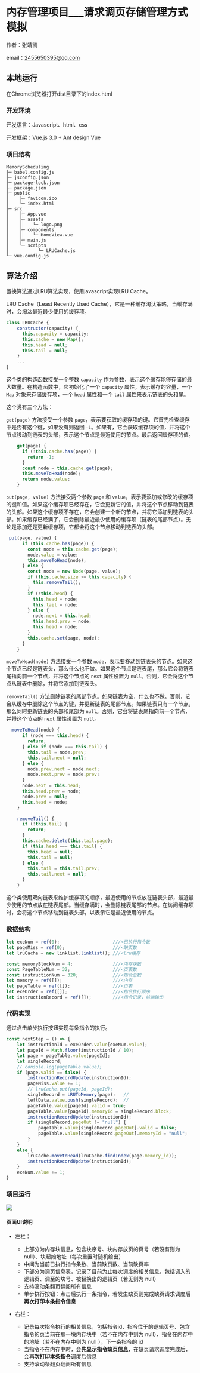 # 内存管理项目___请求调页存储管理方式模拟

作者：张靖凯

email：2455650395@qq.com

## 本地运行

在Chrome浏览器打开dist目录下的index.html

### 开发环境

开发语言：Javascript、html、css

开发框架：Vue.js 3.0 + Ant design Vue

### 项目结构

```
MemoryScheduling
├─ babel.config.js
├─ jsconfig.json
├─ package-lock.json
├─ package.json
├─ public
│    ├─ favicon.ico
│    └─ index.html
├─ src
│    ├─ App.vue
│    ├─ assets
│    │    └─ logo.png
│    ├─ components
│    │    └─ HomeView.vue
│    ├─ main.js
│    └─ scripts
│           └─ LRUCache.js
└─ vue.config.js
```

## 算法介绍

置换算法通过LRU算法实现，使用javascript实现LRU Cache。

LRU Cache（Least Recently Used Cache），它是一种缓存淘汰策略，当缓存满时，会淘汰最近最少使用的缓存项。

```javascript
class LRUCache {
    constructor(capacity) {
      this.capacity = capacity;
      this.cache = new Map();
      this.head = null;
      this.tail = null;
    }
    ...
}
```

这个类的构造函数接受一个整数 `capacity` 作为参数，表示这个缓存能够存储的最大数量。在构造函数中，它初始化了一个 `capacity` 属性，表示缓存的容量，一个 `Map` 对象来存储缓存项，一个 `head` 属性和一个 `tail` 属性来表示链表的头和尾。

这个类有三个方法：

`get(page)` 方法接受一个参数 `page`，表示要获取的缓存项的键。它首先检查缓存中是否有这个键，如果没有则返回 `-1`。如果有，它会获取缓存项的值，并将这个节点移动到链表的头部，表示这个节点是最近使用的节点。最后返回缓存项的值。

```js
    get(page) {
      if (!this.cache.has(page)) {
        return -1;
      }
      const node = this.cache.get(page);
      this.moveToHead(node);
      return node.value;
    }
```



`put(page, value)` 方法接受两个参数 `page` 和 `value`，表示要添加或修改的缓存项的键和值。如果这个缓存项已经存在，它会更新它的值，并将这个节点移动到链表的头部。如果这个缓存项不存在，它会创建一个新的节点，并将它添加到链表的头部。如果缓存已经满了，它会删除最近最少使用的缓存项（链表的尾部节点）。无论是添加还是更新缓存项，它都会将这个节点移动到链表的头部。

```javascript
 put(page, value) {
      if (this.cache.has(page)) {
        const node = this.cache.get(page);
        node.value = value;
        this.moveToHead(node);
      } else {
        const node = new Node(page, value);
        if (this.cache.size >= this.capacity) {
          this.removeTail();
        }
        if (!this.head) {
          this.head = node;
          this.tail = node;
        } else {
          node.next = this.head;
          this.head.prev = node;
          this.head = node;
        }
        this.cache.set(page, node);
      }
    }

```

`moveToHead(node)` 方法接受一个参数 `node`，表示要移动到链表头的节点。如果这个节点已经是链表头，那么什么也不做。如果这个节点是链表尾，那么它会将链表尾指向前一个节点，并将这个节点的 `next` 属性设置为 `null`。否则，它会将这个节点从链表中删除，并将它添加到链表头。

`removeTail()` 方法删除链表的尾部节点。如果链表为空，什么也不做。否则，它会从缓存中删除这个节点的键，并更新链表的尾部节点。如果链表只有一个节点，那么同时更新链表的头部和尾部为 `null`。否则，它会将链表尾指向前一个节点，并将这个节点的 `next` 属性设置为 `null`。

```js
  moveToHead(node) {
      if (node === this.head) {
        return;
      } else if (node === this.tail) {
        this.tail = node.prev;
        this.tail.next = null;
      } else {
        node.prev.next = node.next;
        node.next.prev = node.prev;
      }
      node.next = this.head;
      this.head.prev = node;
      node.prev = null;
      this.head = node;
    }

    removeTail() {
      if (!this.tail) {
        return;
      }
      this.cache.delete(this.tail.page);
      if (this.head === this.tail) {
        this.head = null;
        this.tail = null;
      } else {
        this.tail = this.tail.prev;
        this.tail.next = null;
      }
    }

```

这个类使用双向链表来维护缓存项的顺序，最近使用的节点放在链表头部，最近最少使用的节点放在链表尾部。当缓存满时，会删除链表尾部的节点。在访问缓存项时，会将这个节点移动到链表头部，以表示它是最近使用的节点。



### 数据结构

```js
let exeNum = ref(0);					///<已执行指令数
let pageMiss = ref(0);					///<缺页数
let lruCache = new linklist.linklist();	///<lru缓存

const memoryBlockNum = 4;				///<内存块数
const PageTableNum = 32; 				///<页表数
const instructionNum = 320;				///<指令总数
let memory = ref([]);					///<内存
let pageTable = ref([]); 				///<页表
let exeOrder = ref([]); 				///<指令执行顺序
let instructionRecord = ref([]);		///<指令记录，前端输出
```



### 代码实现

通过点击单步执行按钮实现每条指令的执行。

```js
const nextStep = () => {
    let instructionId = exeOrder.value[exeNum.value];
    let pageId = Math.floor(instructionId / 10);
    let page = pageTable.value[pageId];
    let singleRecord;
    // console.log(pageTable.value);
    if (page.valid == false) {
        instructionRecordUpdate(instructionId);
        pageMiss.value += 1;
        // lruCache.put(pageId, pageId);
        singleRecord = LRUToMemory(page);   //
        leftData.value.push(singleRecord);  // 
        pageTable.value[pageId].valid = true;
        pageTable.value[pageId].memoryId = singleRecord.block;
        instructionRecordUpdate(instructionId);
        if (singleRecord.pageOut != "null") {
            pageTable.value[singleRecord.pageOut].valid = false;
            pageTable.value[singleRecord.pageOut].memoryId = "null";
        }
    }
    else {
        lruCache.movetoHead(lruCache.findIndex(page.memory_id));
        instructionRecordUpdate(instructionId);
    }
    exeNum.value += 1;
}
```







### 项目运行

![](./images/result.jpg)



#### 页面UI说明

- 左栏：

  - 上部分为内存块信息，包含块序号、块内存放页的页号（若没有则为 null）、块起始地址（每次重置时随机给出）
  - 中间为当前已执行指令条数、当前缺页数、当前缺页率
  - 下部分为调页信息表，记录了目前为止每次调度的相关信息，包括调入的逻辑页、调至的块号、被替换出的逻辑页（若无则为 null）
  - 支持滚动条翻页翻阅所有信息
  - 单步执行按钮：点击后执行一条指令，若发生缺页则完成缺页请求调度后**再次打印本条指令信息**

- 右栏：

  - 记录每次指令执行的相关信息，包括指令id、指令位于的逻辑页号、包含指令的页当前在那一块内存块中（若不在内存中则为 null）、指令在内存中的地址（若不在内存中则为 null ），下一条指令的 id
  - 当指令不在内存中时，会**先显示指令缺页信息**，在缺页请求调度完成后，会**再次打印本条指令**调度后信息
  - 支持滚动条翻页翻阅所有信息

  

  
